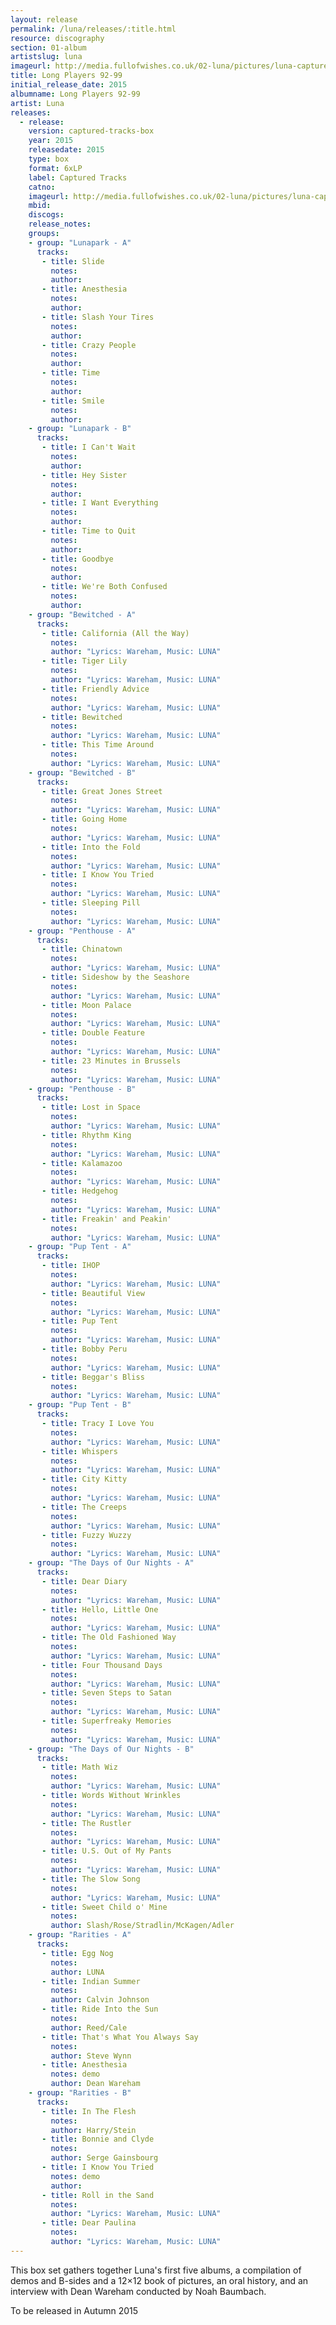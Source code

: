 ```yaml
---
layout: release
permalink: /luna/releases/:title.html
resource: discography
section: 01-album
artistslug: luna
imageurl: http://media.fullofwishes.co.uk/02-luna/pictures/luna-captured-tracks-box-set.png
title: Long Players 92-99
initial_release_date: 2015
albumname: Long Players 92-99
artist: Luna
releases:
  - release: 
    version: captured-tracks-box
    year: 2015
    releasedate: 2015
    type: box
    format: 6xLP
    label: Captured Tracks
    catno: 
    imageurl: http://media.fullofwishes.co.uk/02-luna/pictures/luna-captured-tracks-box-set.png
    mbid: 
    discogs: 
    release_notes: 
    groups:
    - group: "Lunapark - A"
      tracks:
       - title: Slide
         notes: 
         author: 
       - title: Anesthesia
         notes: 
         author: 
       - title: Slash Your Tires
         notes: 
         author: 
       - title: Crazy People
         notes: 
         author: 
       - title: Time
         notes: 
         author: 
       - title: Smile
         notes: 
         author: 
    - group: "Lunapark - B"
      tracks:
       - title: I Can't Wait
         notes: 
         author: 
       - title: Hey Sister
         notes: 
         author: 
       - title: I Want Everything
         notes: 
         author: 
       - title: Time to Quit
         notes: 
         author: 
       - title: Goodbye
         notes: 
         author: 
       - title: We're Both Confused
         notes: 
         author: 
    - group: "Bewitched - A"
      tracks:
       - title: California (All the Way)
         notes: 
         author: "Lyrics: Wareham, Music: LUNA"
       - title: Tiger Lily
         notes: 
         author: "Lyrics: Wareham, Music: LUNA"
       - title: Friendly Advice
         notes: 
         author: "Lyrics: Wareham, Music: LUNA"
       - title: Bewitched
         notes: 
         author: "Lyrics: Wareham, Music: LUNA"
       - title: This Time Around
         notes: 
         author: "Lyrics: Wareham, Music: LUNA"
    - group: "Bewitched - B"
      tracks:
       - title: Great Jones Street
         notes: 
         author: "Lyrics: Wareham, Music: LUNA"
       - title: Going Home
         notes: 
         author: "Lyrics: Wareham, Music: LUNA"
       - title: Into the Fold
         notes: 
         author: "Lyrics: Wareham, Music: LUNA"
       - title: I Know You Tried
         notes: 
         author: "Lyrics: Wareham, Music: LUNA"
       - title: Sleeping Pill
         notes: 
         author: "Lyrics: Wareham, Music: LUNA"
    - group: "Penthouse - A"
      tracks:
       - title: Chinatown
         notes: 
         author: "Lyrics: Wareham, Music: LUNA"
       - title: Sideshow by the Seashore
         notes: 
         author: "Lyrics: Wareham, Music: LUNA"
       - title: Moon Palace
         notes: 
         author: "Lyrics: Wareham, Music: LUNA"
       - title: Double Feature
         notes: 
         author: "Lyrics: Wareham, Music: LUNA"
       - title: 23 Minutes in Brussels
         notes: 
         author: "Lyrics: Wareham, Music: LUNA"
    - group: "Penthouse - B"
      tracks:
       - title: Lost in Space
         notes: 
         author: "Lyrics: Wareham, Music: LUNA"
       - title: Rhythm King
         notes: 
         author: "Lyrics: Wareham, Music: LUNA"
       - title: Kalamazoo
         notes: 
         author: "Lyrics: Wareham, Music: LUNA"
       - title: Hedgehog
         notes: 
         author: "Lyrics: Wareham, Music: LUNA"
       - title: Freakin' and Peakin'
         notes: 
         author: "Lyrics: Wareham, Music: LUNA"
    - group: "Pup Tent - A"
      tracks:
       - title: IHOP
         notes: 
         author: "Lyrics: Wareham, Music: LUNA"
       - title: Beautiful View
         notes: 
         author: "Lyrics: Wareham, Music: LUNA"
       - title: Pup Tent
         notes: 
         author: "Lyrics: Wareham, Music: LUNA"
       - title: Bobby Peru
         notes: 
         author: "Lyrics: Wareham, Music: LUNA"
       - title: Beggar's Bliss
         notes: 
         author: "Lyrics: Wareham, Music: LUNA"
    - group: "Pup Tent - B"
      tracks:
       - title: Tracy I Love You
         notes: 
         author: "Lyrics: Wareham, Music: LUNA"
       - title: Whispers
         notes: 
         author: "Lyrics: Wareham, Music: LUNA"
       - title: City Kitty
         notes: 
         author: "Lyrics: Wareham, Music: LUNA"
       - title: The Creeps
         notes: 
         author: "Lyrics: Wareham, Music: LUNA"
       - title: Fuzzy Wuzzy
         notes: 
         author: "Lyrics: Wareham, Music: LUNA"
    - group: "The Days of Our Nights - A"
      tracks:
       - title: Dear Diary
         notes: 
         author: "Lyrics: Wareham, Music: LUNA"
       - title: Hello, Little One
         notes: 
         author: "Lyrics: Wareham, Music: LUNA"
       - title: The Old Fashioned Way
         notes: 
         author: "Lyrics: Wareham, Music: LUNA"
       - title: Four Thousand Days
         notes: 
         author: "Lyrics: Wareham, Music: LUNA"
       - title: Seven Steps to Satan
         notes: 
         author: "Lyrics: Wareham, Music: LUNA"
       - title: Superfreaky Memories
         notes: 
         author: "Lyrics: Wareham, Music: LUNA"
    - group: "The Days of Our Nights - B"
      tracks:
       - title: Math Wiz
         notes: 
         author: "Lyrics: Wareham, Music: LUNA"
       - title: Words Without Wrinkles
         notes: 
         author: "Lyrics: Wareham, Music: LUNA"
       - title: The Rustler
         notes: 
         author: "Lyrics: Wareham, Music: LUNA"
       - title: U.S. Out of My Pants
         notes: 
         author: "Lyrics: Wareham, Music: LUNA"
       - title: The Slow Song
         notes: 
         author: "Lyrics: Wareham, Music: LUNA"
       - title: Sweet Child o' Mine
         notes: 
         author: Slash/Rose/Stradlin/McKagen/Adler
    - group: "Rarities - A"
      tracks:
       - title: Egg Nog
         notes: 
         author: LUNA
       - title: Indian Summer
         notes: 
         author: Calvin Johnson
       - title: Ride Into the Sun
         notes: 
         author: Reed/Cale
       - title: That's What You Always Say
         notes: 
         author: Steve Wynn
       - title: Anesthesia
         notes: demo
         author: Dean Wareham
    - group: "Rarities - B"
      tracks:
       - title: In The Flesh
         notes: 
         author: Harry/Stein
       - title: Bonnie and Clyde
         notes: 
         author: Serge Gainsbourg
       - title: I Know You Tried
         notes: demo
         author: 
       - title: Roll in the Sand
         notes: 
         author: "Lyrics: Wareham, Music: LUNA"
       - title: Dear Paulina
         notes: 
         author: "Lyrics: Wareham, Music: LUNA"
---
```

This box set gathers together Luna's first five albums, a compilation of demos and B-sides and a 12×12 book of pictures, an oral history, and an interview with Dean Wareham conducted by Noah Baumbach. 

To be released in Autumn 2015